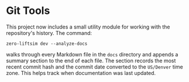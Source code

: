 # Git Tools

This project now includes a small utility module for working with the
repository's history. The command:

```
zero-liftsim dev --analyze-docs
```

walks through every Markdown file in the ``docs`` directory and appends
a summary section to the end of each file. The section records the most
recent commit hash and the commit date converted to the ``US/Denver``
time zone. This helps track when documentation was last updated.

